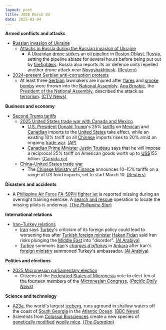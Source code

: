 ```yaml
---
layout: post
title: 2025 March 04
date: 2025-03-04
---
```



**Armed conflicts and attacks**

* [Russian invasion of Ukraine](https://en.wikipedia.org/wiki/Russian_invasion_of_Ukraine "Russian invasion of Ukraine")
  + [Attacks in Russia during the Russian invasion of Ukraine](https://en.wikipedia.org/wiki/Attacks_in_Russia_during_the_Russian_invasion_of_Ukraine "Attacks in Russia during the Russian invasion of Ukraine")
    - A [Ukrainian](https://en.wikipedia.org/wiki/Armed_Forces_of_Ukraine "Armed Forces of Ukraine") [drone strikes](https://en.wikipedia.org/wiki/Drone_warfare "Drone warfare") an [oil pipeline](https://en.wikipedia.org/wiki/Pipeline "Pipeline") in [Rostov Oblast](https://en.wikipedia.org/wiki/Rostov_Oblast "Rostov Oblast"), [Russia](https://en.wikipedia.org/wiki/Russia "Russia"), setting the pipeline ablaze for several hours before being put out by [firefighters](https://en.wikipedia.org/wiki/Firefighter "Firefighter"). Russia also reports its air defence units repelled another drone attack near [Novoshakhtinsk](https://en.wikipedia.org/wiki/Novoshakhtinsk "Novoshakhtinsk"). [(Reuters)](https://www.reuters.com/world/europe/russia-stamps-out-fires-southern-oil-pipeline-2025-03-04/)
* [2024–present Serbian anti-corruption protests](https://en.wikipedia.org/wiki/2024%E2%80%93present_Serbian_anti-corruption_protests "2024–present Serbian anti-corruption protests")
  + At least three [Serbian](https://en.wikipedia.org/wiki/Serbia "Serbia") lawmakers are injured after [flares](https://en.wikipedia.org/wiki/Flare "Flare") and [smoke bombs](https://en.wikipedia.org/wiki/Smoke_bomb "Smoke bomb") were thrown into the [National Assembly](https://en.wikipedia.org/wiki/National_Assembly_%28Serbia%29 "National Assembly (Serbia)"). [Ana Brnabić](https://en.wikipedia.org/wiki/Ana_Brnabi%C4%87 "Ana Brnabić"), the [President of the National Assembly](https://en.wikipedia.org/wiki/President_of_the_National_Assembly_of_Serbia "President of the National Assembly of Serbia"), described the attack as [terrorism](https://en.wikipedia.org/wiki/Terrorism "Terrorism"). [(CTV News)](https://www.ctvnews.ca/world/article/at-least-three-serbian-lawmakers-injured-as-smoke-bombs-and-flares-thrown-in-parliament/)

**Business and economy**

* [Second Trump tariffs](https://en.wikipedia.org/wiki/Second_Trump_tariffs "Second Trump tariffs")
  + [2025 United States trade war with Canada and Mexico](https://en.wikipedia.org/wiki/2025_United_States_trade_war_with_Canada_and_Mexico "2025 United States trade war with Canada and Mexico")
    - [U.S. President](https://en.wikipedia.org/wiki/President_of_the_United_States "President of the United States") [Donald Trump](https://en.wikipedia.org/wiki/Donald_Trump "Donald Trump")'s 25% [tariffs](https://en.wikipedia.org/wiki/Tariff "Tariff") on [Mexican](https://en.wikipedia.org/wiki/Mexico "Mexico") and [Canadian](https://en.wikipedia.org/wiki/Canada "Canada") imports to the [United States](https://en.wikipedia.org/wiki/United_States "United States") take effect, while an existing 10% tariff on all [Chinese](https://en.wikipedia.org/wiki/China "China") imports rises to 20% amid an ongoing [trade war](https://en.wikipedia.org/wiki/China%E2%80%93United_States_trade_war "China–United States trade war"). [(AP)](https://apnews.com/article/trump-tariffs-mexico-canada-b19e004dddb579c373b247037e04424b)
    - [Canadian Prime Minister](https://en.wikipedia.org/wiki/Prime_Minister_of_Canada "Prime Minister of Canada") [Justin Trudeau](https://en.wikipedia.org/wiki/Justin_Trudeau "Justin Trudeau") says that he will impose a reciprocal 25% tariff on American goods worth up to [US$](https://en.wikipedia.org/wiki/United_States_dollar "United States dollar")155 billion. [(Canada.ca)](https://www.pm.gc.ca/en/news/statements/2025/03/03/statement-prime-minister-trudeau-on-unjustified-us-tariffs-against-canada)
  + [China–United States trade war](https://en.wikipedia.org/wiki/China%E2%80%93United_States_trade_war "China–United States trade war")
    - The [Chinese Ministry of Finance](https://en.wikipedia.org/wiki/Ministry_of_Finance_%28China%29 "Ministry of Finance (China)") announces 10–15% tariffs on a range of US food imports, set to start March 10. [(Reuters)](https://www.reuters.com/world/trade-wars-erupt-trump-hits-canada-mexico-china-with-steep-tariffs-2025-03-04/)

**Disasters and accidents**

* A [Philippine Air Force](https://en.wikipedia.org/wiki/Philippine_Air_Force "Philippine Air Force") [FA-50PH](https://en.wikipedia.org/wiki/KAI_T-50_Golden_Eagle "KAI T-50 Golden Eagle") [fighter jet](https://en.wikipedia.org/wiki/Fighter_aircraft "Fighter aircraft") is reported missing during an overnight training exercise. A [search and rescue](https://en.wikipedia.org/wiki/Search_and_rescue "Search and rescue") operation to locate the missing pilots is underway. [(*The Philippine Star*)](https://qa.philstar.com/headlines/2025/03/04/2425796/philippine-air-force-fighter-jet-goes-missing-during-night-operations)

**International relations**

* [Iran–Turkey relations](https://en.wikipedia.org/wiki/Iran%E2%80%93Turkey_relations "Iran–Turkey relations")
  + [Iran](https://en.wikipedia.org/wiki/Iran "Iran") says [Turkey](https://en.wikipedia.org/wiki/Turkey "Turkey")'s criticism of its foreign policy could lead to worsening ties after [Turkish foreign minister](https://en.wikipedia.org/wiki/Ministry_of_Foreign_Affairs_%28Turkey%29 "Ministry of Foreign Affairs (Turkey)") [Hakan Fidan](https://en.wikipedia.org/wiki/Hakan_Fidan "Hakan Fidan") said Iran risks plunging the [Middle East](https://en.wikipedia.org/wiki/Middle_East "Middle East") into "disorder". [(Al Arabiya)](https://english.alarabiya.net/News/middle-east/2025/03/04/iran-slams-turkey-over-criticism-of-foreign-policy)
  + [Turkey](https://en.wikipedia.org/wiki/Turkey "Turkey") summons [Iran](https://en.wikipedia.org/wiki/Iran "Iran")'s *[chargés d'affaires](https://en.wikipedia.org/wiki/Charg%C3%A9_d%27affaires "Chargé d'affaires")* in [Ankara](https://en.wikipedia.org/wiki/Ankara "Ankara") after Iran's [foreign ministry](https://en.wikipedia.org/wiki/Ministry_of_Foreign_Affairs_%28Iran%29 "Ministry of Foreign Affairs (Iran)") summoned Turkey's ambassador. [(Al Arabiya)](https://english.alarabiya.net/News/middle-east/2025/03/04/turkey-summons-iran-s-charges-d-affaires-over-tehran-s-public-criticism-of-ankara)

**Politics and elections**

* [2025 Micronesian parliamentary election](https://en.wikipedia.org/wiki/2025_Micronesian_parliamentary_election "2025 Micronesian parliamentary election")
  + Citizens of the [Federated States of Micronesia](https://en.wikipedia.org/wiki/Federated_States_of_Micronesia "Federated States of Micronesia") vote to elect ten of the fourteen members of the [Micronesian Congress](https://en.wikipedia.org/wiki/Congress_of_the_Federated_States_of_Micronesia "Congress of the Federated States of Micronesia"). [(*Pacific Daily News*)](https://www.guampdn.com/multimedia/fsm-citizens-on-guam-cast-votes-for-their-2025-congressional-election/collection_37f02be8-f8ac-11ef-97ac-339893dbff0f.html)

**Science and technology**

* [A23a](https://en.wikipedia.org/wiki/A23a "A23a"), the world's largest [iceberg](https://en.wikipedia.org/wiki/Iceberg "Iceberg"), runs aground in shallow waters off the coast of [South Georgia](https://en.wikipedia.org/wiki/South_Georgia "South Georgia") in the [Atlantic Ocean](https://en.wikipedia.org/wiki/Atlantic_Ocean "Atlantic Ocean"). [(BBC News)](https://www.bbc.co.uk/news/articles/c20d1xp6046o)
* Scientists from [Colossal Biosciences](https://en.wikipedia.org/wiki/Colossal_Biosciences "Colossal Biosciences") create a new species of [genetically modified](https://en.wikipedia.org/wiki/Genetically_modified_animal "Genetically modified animal") [woolly mice](https://en.wikipedia.org/wiki/Woolly_mouse "Woolly mouse"). [(*The Guardian*)](https://www.theguardian.com/science/2025/mar/04/genetically-modified-woolly-mice-mammoth)
